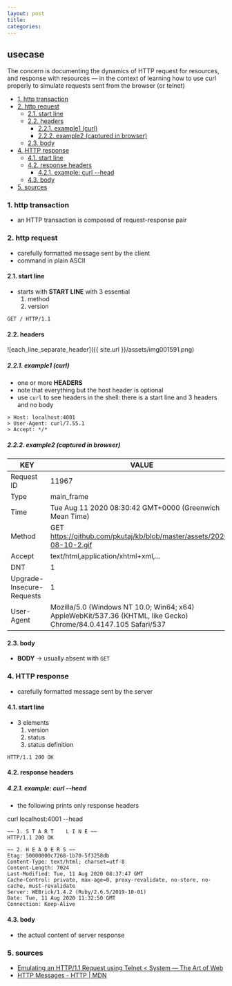 ```yaml
---
layout: post
title: 
categories:
---
```

## usecase
The concern is documenting the dynamics of HTTP request for resources, and response with resources — in the context of learning how to use curl properly to simulate requests sent from the browser (or telnet)

<!-- TOC -->

- [1. http transaction](#1-http-transaction)
- [2. http request](#2-http-request)
    - [2.1. start line](#21-start-line)
    - [2.2. headers](#22-headers)
        - [2.2.1. example1 (curl)](#221-example1-curl)
        - [2.2.2. example2 (captured in browser)](#222-example2-captured-in-browser)
    - [2.3. body](#23-body)
- [4. HTTP response](#4-http-response)
    - [4.1. start line](#41-start-line)
    - [4.2. response headers](#42-response-headers)
        - [4.2.1. example: curl <domain> --head](#421-example-curl-domain---head)
    - [4.3. body](#43-body)
- [5. sources](#5-sources)

<!-- /TOC -->

### 1. http transaction
* an HTTP transaction is composed of request-response pair

### 2. http request
* carefully formatted message sent by the client
* command in plain ASCII 

#### 2.1. start line
* starts with **START LINE** with 3 essential
    1. method
    3. version 

```
GET / HTTP/1.1
```

#### 2.2. headers
![each_line_separate_header]({{ site.url }}/assets/img001591.png)

##### 2.2.1. example1 (curl)
* one or more **HEADERS**
* note that everything but the host header is optional 
* use `curl` to see headers in the shell: there is a start line and 3 headers and no body

```
> Host: localhost:4001
> User-Agent: curl/7.55.1
> Accept: */*
```

##### 2.2.2. example2 (captured in browser)

KEY                       | VALUE
--------------------------|-----------------------------------------------------------------------------------------------------------------
Request ID                | 11967
Type                      | main_frame
Time                      | Tue Aug 11 2020 08:30:42 GMT+0000 (Greenwich Mean Time)
Method                    | GET https://github.com/pkutaj/kb/blob/master/assets/2020-08-10-2.gif
Accept                    | text/html,application/xhtml+xml,...
DNT                       | 1
Upgrade-Insecure-Requests | 1
User-Agent                | Mozilla/5.0 (Windows NT 10.0; Win64; x64) AppleWebKit/537.36 (KHTML, like Gecko) Chrome/84.0.4147.105 Safari/537

#### 2.3. body
* **BODY** → usually absent with `GET`

### 4. HTTP response
* carefully formatted message sent by the server

#### 4.1. start line
* 3 elements
    1. version
    2. status
    3. status definition

```
HTTP/1.1 200 OK
```

#### 4.2. response headers

##### 4.2.1. example: curl <domain> --head

* the following prints only response headers 

curl localhost:4001 --head

```
~~ 1. S T A R T    L I N E ~~
HTTP/1.1 200 OK

~~ 2. H E A D E R S ~~
Etag: 50000000c7268-1b70-5f3258db
Content-Type: text/html; charset=utf-8
Content-Length: 7024
Last-Modified: Tue, 11 Aug 2020 08:37:47 GMT
Cache-Control: private, max-age=0, proxy-revalidate, no-store, no-cache, must-revalidate
Server: WEBrick/1.4.2 (Ruby/2.6.5/2019-10-01)
Date: Tue, 11 Aug 2020 11:32:50 GMT
Connection: Keep-Alive
```

#### 4.3. body
* the actual content of server response

### 5. sources
* [Emulating an HTTP/1.1 Request using Telnet < System — The Art of Web](https://www.the-art-of-web.com/system/telnet-http11/)
* [HTTP Messages - HTTP | MDN](https://developer.mozilla.org/en-US/docs/Web/HTTP/Messages)
